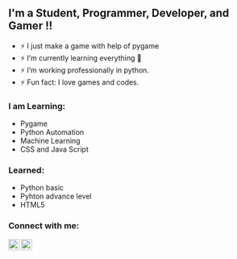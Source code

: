 ## I'm a Student, Programmer, Developer, and Gamer !!
- ⚡ I just make a game with help of pygame
- ⚡ I’m currently learning everything 🤣
- ⚡ I’m working professionally in python.
- ⚡ Fun fact: I love games and codes.

### I am Learning:
- Pygame
- Python Automation
- Machine Learning
- CSS and Java Script 

### Learned:
- Python basic
- Pyhton advance level
- HTML5

### Connect with me:

[<img align="left" alt="8deadlyjoker | LinkedIn" width="22px" src="https://cdn.jsdelivr.net/npm/simple-icons@v3/icons/linkedin.svg" />][linkedin]
[<img align="left" alt="8deadlyjoker | Instagram" width="22px" src="https://cdn.jsdelivr.net/npm/simple-icons@v3/icons/instagram.svg" />][instagram]

<br />

[instagram]: https://www.instagram.com/yash_shorey/
[linkedin]: https://www.linkedin.com/in/yash-pratap-singh-971523151/
